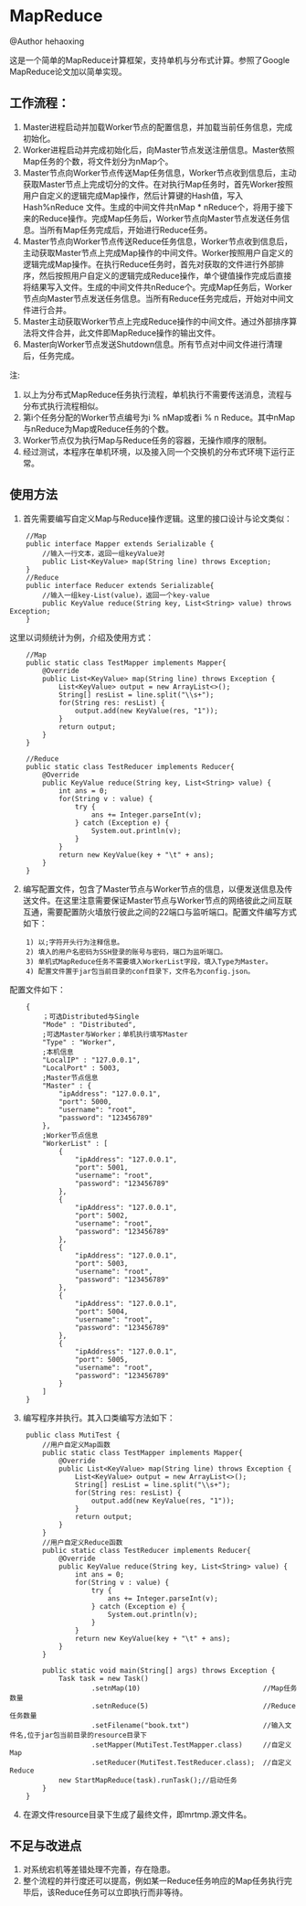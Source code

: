 MapReduce
================================

@Author  hehaoxing

这是一个简单的MapReduce计算框架，支持单机与分布式计算。参照了Google MapReduce论文加以简单实现。  

## 工作流程：
	
1. Master进程启动并加载Worker节点的配置信息，并加载当前任务信息，完成初始化。  
2. Worker进程启动并完成初始化后，向Master节点发送注册信息。Master依照Map任务的个数，将文件划分为nMap个。  
3. Master节点向Worker节点传送Map任务信息，Worker节点收到信息后，主动获取Master节点上完成切分的文件。在对执行Map任务时，首先Worker按照用户自定义的逻辑完成Map操作，然后计算键的Hash值，写入 Hash%nReduce 文件。生成的中间文件共nMap * nReduce个，将用于接下来的Reduce操作。完成Map任务后，Worker节点向Master节点发送任务信息。当所有Map任务完成后，开始进行Reduce任务。  
4. Master节点向Worker节点传送Reduce任务信息，Worker节点收到信息后，主动获取Master节点上完成Map操作的中间文件。Worker按照用户自定义的逻辑完成Map操作。在执行Reduce任务时，首先对获取的文件进行外部排序，然后按照用户自定义的逻辑完成Reduce操作，单个键值操作完成后直接将结果写入文件。生成的中间文件共nReduce个。完成Map任务后，Worker节点向Master节点发送任务信息。当所有Reduce任务完成后，开始对中间文件进行合并。  
5. Master主动获取Worker节点上完成Reduce操作的中间文件。通过外部排序算法将文件合并，此文件即MapReduce操作的输出文件。  
6. Master向Worker节点发送Shutdown信息。所有节点对中间文件进行清理后，任务完成。  

注:   
1. 以上为分布式MapReduce任务执行流程，单机执行不需要传送消息，流程与分布式执行流程相似。  
2. 第i个任务分配的Worker节点编号为i % nMap或者i % n Reduce。其中nMap与nReduce为Map或Reduce任务的个数。  
3. Worker节点仅为执行Map与Reduce任务的容器，无操作顺序的限制。  
4. 经过测试，本程序在单机环境，以及接入同一个交换机的分布式环境下运行正常。  

## 使用方法

1. 首先需要编写自定义Map与Reduce操作逻辑。这里的接口设计与论文类似：
```
	//Map
	public interface Mapper extends Serializable {
		//输入一行文本，返回一组keyValue对
		public List<KeyValue> map(String line) throws Exception;
	}
	//Reduce
	public interface Reducer extends Serializable{
		//输入一组key-List(value)，返回一个key-value
		public KeyValue reduce(String key, List<String> value) throws Exception;
	}
```	
这里以词频统计为例，介绍及使用方式：
```
	//Map
	public static class TestMapper implements Mapper{
		@Override
		public List<KeyValue> map(String line) throws Exception {
			List<KeyValue> output = new ArrayList<>();
			String[] resList = line.split("\\s+");
			for(String res: resList) {
				output.add(new KeyValue(res, "1"));
			}
			return output;
		}
	}
	
	//Reduce
	public static class TestReducer implements Reducer{
		@Override
		public KeyValue reduce(String key, List<String> value) {
			int ans = 0;
			for(String v : value) {
				try {
					ans += Integer.parseInt(v);
				} catch (Exception e) {
					System.out.println(v);
				}
			}
			return new KeyValue(key + "\t" + ans);
		}
	}
```

2. 编写配置文件，包含了Master节点与Worker节点的信息，以便发送信息及传送文件。在这里注意需要保证Master节点与Worker节点的网络彼此之间互联互通，需要配置防火墙放行彼此之间的22端口与监听端口。配置文件编写方式如下：  
```
	1) 以;字符开头行为注释信息。  
	2) 填入的用户名密码为SSH登录的账号与密码，端口为监听端口。  
	3) 单机式MapReduce任务不需要填入WorkerList字段，填入Type为Master。   
	4) 配置文件置于jar包当前目录的conf目录下，文件名为config.json。   
```
配置文件如下：	  
```
	{
		；可选Distributed与Single
		"Mode" : "Distributed",
		;可选Master与Worker；单机执行填写Master
		"Type" : "Worker",
		;本机信息
		"LocalIP" : "127.0.0.1",
		"LocalPort" : 5003,
		;Master节点信息
		"Master" : {
			"ipAddress": "127.0.0.1",
			"port": 5000,
			"username": "root",
			"password": "123456789"
		},
		;Worker节点信息
		"WorkerList" : [
			{
				"ipAddress": "127.0.0.1",
				"port": 5001,
				"username": "root",
				"password": "123456789"
			},
			{
				"ipAddress": "127.0.0.1",
				"port": 5002,
				"username": "root",
				"password": "123456789"
			},
			{
				"ipAddress": "127.0.0.1",
				"port": 5003,
				"username": "root",
				"password": "123456789"
			},
			{
				"ipAddress": "127.0.0.1",
				"port": 5004,
				"username": "root",
				"password": "123456789"
			},
			{
				"ipAddress": "127.0.0.1",
				"port": 5005,
				"username": "root",
				"password": "123456789"
			}
		]
	}
```
3. 编写程序并执行。其入口类编写方法如下：  
```
	public class MutiTest {
		//用户自定义Map函数
		public static class TestMapper implements Mapper{
			@Override
			public List<KeyValue> map(String line) throws Exception {
				List<KeyValue> output = new ArrayList<>();
				String[] resList = line.split("\\s+");
				for(String res: resList) {
					output.add(new KeyValue(res, "1"));
				}
				return output;
			}
		}
		//用户自定义Reduce函数
		public static class TestReducer implements Reducer{
			@Override
			public KeyValue reduce(String key, List<String> value) {
				int ans = 0;
				for(String v : value) {
					try {
						ans += Integer.parseInt(v);
					} catch (Exception e) {
						System.out.println(v);
					}
				}
				return new KeyValue(key + "\t" + ans);
			}
		}
		
		public static void main(String[] args) throws Exception {
			Task task = new Task()
					.setnMap(10)                              //Map任务数量
					.setnReduce(5)                            //Reduce任务数量
					.setFilename("book.txt")                  //输入文件名,位于jar包当前目录的resource目录下
					.setMapper(MutiTest.TestMapper.class)     //自定义Map
					.setReducer(MutiTest.TestReducer.class);  //自定义Reduce
			new StartMapReduce(task).runTask();//启动任务
		}
	}
```

4. 在源文件resource目录下生成了最终文件，即mrtmp.源文件名。  

## 不足与改进点
1. 对系统宕机等差错处理不完善，存在隐患。  
2. 整个流程的并行度还可以提高，例如某一Reduce任务响应的Map任务执行完毕后，该Reduce任务可以立即执行而非等待。  
